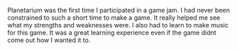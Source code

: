 Planetarium was the first time I participated in a game jam.
I had never been constrained to such a short time to make a game.
It really helped me see what my strengths and weaknesses were.
I also had to learn to make music for this game.
It was a great learning experience even if the game didnt come out how I wanted it to.
